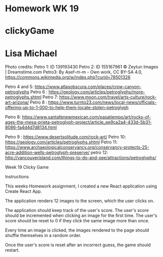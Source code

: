 # Homework WK 19 
# clickyGame
# Lisa Michael 

Photo credits: 
Petro 1: ID 139193430
Petro 2: ID 155167961 © Zeytun Images | Dreamstime.com
Petro3: By Asef-m-m - Own work, CC BY-SA 4.0, https://commons.wikimedia.org/w/index.php?curid=78501326

Petro 4 and 5: https://www.atlasobscura.com/places/crow-canyon-petroglyphs
Petro 6 : https://geology.com/articles/petroglyphs/more-petroglyphs.shtml
Petro 7: https://www.moon.com/travel/arts-culture/rock-art-arizona/
Petro 8 : https://www.turnto23.com/news/local-news/officials-offering-up-to-1-000-to-help-them-locate-stolen-petroglyph

Petro 8: https://www.santafenewmexican.com/pasatiempo/art/rocks-of-ages-the-mesa-prieta-petroglyph-project/article_ee9ca2a4-433d-5b31-8086-fa4d4d7d8134.html

Petro 9 : https://www.desertsolitude.com/rock-art/
Petro 10: https://geology.com/articles/petroglyphs.shtml
Petro 11: https://www.archaeologicalconservancy.org/conservancy-protects-25-acre-addition-wells-petroglyph-preserve/
petro 12: http://vancouverisland.com/things-to-do-and-see/attractions/petroglyphs/

Week 19 Clicky Game

Instructions

This weeks Homework assignment, I created a new React application using Create React App.


The application renders 12 images to the screen, which the user clicks on.


The application should keep track of the user's score. The user's score should be incremented when clicking an image for the first time. The user's score should be reset to 0 if they click the same image more than once.


Every time an image is clicked, the images rendered to the page should shuffle themselves in a random order.


Once the user's score is reset after an incorrect guess, the game should restart.



